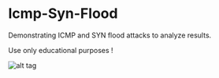 # Icmp-Syn-Flood

Demonstrating ICMP and SYN flood attacks to analyze results.

Use only educational purposes !

![alt tag](https://emreovunc.com/projects/icmp&synflood.png)
